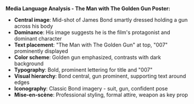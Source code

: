 **Media Language Analysis - The Man with The Golden Gun Poster:**

- **Central image**: Mid-shot of James Bond smartly dressed holding a gun across his body
- **Dominance**: His image suggests he is the film's protagonist and dominant character
- **Text placement**: "The Man with The Golden Gun" at top, "007" prominently displayed
- **Color scheme**: Golden gun emphasized, contrasts with dark background
- **Typography**: Bold, prominent lettering for title and "007"
- **Visual hierarchy**: Bond central, gun prominent, supporting text around edges
- **Iconography**: Classic Bond imagery - suit, gun, confident pose
- **Mise-en-scène**: Professional styling, formal attire, weapon as key prop